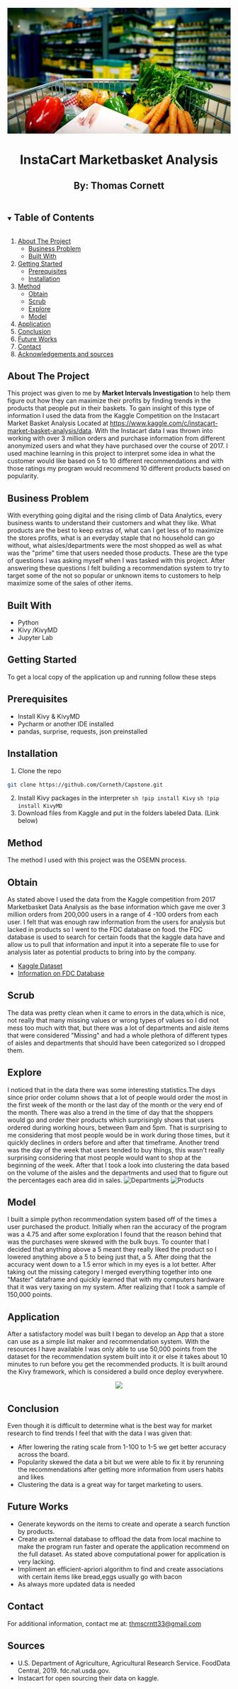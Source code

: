 <p align = "center">
<img src="Capstone_top_photo.jpeg" />
</p>
<h1 align = "center">  InstaCart Marketbasket Analysis </h1>
<h2 align = "center"> By: Thomas Cornett </h2>

<!-- TABLE OF CONTENTS -->
<details open="open">
  <summary><h2 style="display: inline-block">Table of Contents</h2></summary>
  <ol>
    <li>
      <a href="#about-the-project">About The Project</a>
      <ul>
        <li><a href = "#business-problem"> Business Problem</a></li>
        <li><a href="#built-with">Built With</a></li>
      </ul>
    </li>
    <li>
      <a href="#getting-started">Getting Started</a>
      <ul>
        <li><a href="#prerequisites">Prerequisites</a></li>
        <li><a href="#installation">Installation</a></li>
      </ul>
    </li>
    <li>
      <a href="#method">Method</a>
      <ul>
        <li><a href="#obtain">Obtain</a></li>
        <li><a href="#scrub">Scrub</a></li>
        <li><a href="#obtain">Explore</a></li>
        <li><a href="#model">Model</a></li>
      </ul>
      <li><a href="#application">Application</a></li>
    <li><a href="#conclusion">Conclusion</a></li>
    <li><a href = "#future-works">Future Works</a></li>
      <li><a href="#contact">Contact</a></li>
    <li><a href= "#sources"> Acknowledgements and sources</a></li>
    </li>
  </ol>
</details>

## About The Project
This project was given to me by <b> Market Intervals Investigation </b> to help them figure out how they can maximize their profits by finding trends in the products that people put in their baskets. To gain insight of this type of information I used the data from the Kaggle Competition on the Instacart Market Basket Analysis Located at https://www.kaggle.com/c/instacart-market-basket-analysis/data. With the Instacart data I was thrown into working with over 3 million orders and purchase information from different anonymized users and what they have purchased over the course of 2017. I used machine learning in this project to interpret some idea in what the customer would like based on 5 to 10 different recommendations and with those ratings my program would recommend 10 different products based on popularity.
## Business Problem
With everything going digital and the rising climb of Data Analytics, every business wants to understand their customers and what they like. What products are the best to keep extras of, what can I get less of to maximize the stores profits, what is an everyday staple that no household can go without, what aisles/departments were the most shopped as well as what was the "prime" time that users needed those products. These are the type of questions I was asking myself when I was tasked with this project. After answering these questions I felt building a recommendation system to try to target some of the not so popular or unknown items to customers to help maximize some of the sales of other items.


## Built With
* Python
* Kivy /KivyMD
* Jupyter Lab

## Getting Started
To get a local copy of the application up and running follow these steps

## Prerequisites
* Install Kivy & KivyMD
* Pycharm or another IDE installed
* pandas, surprise, requests, json preinstalled

## Installation
1. Clone the repo
```sh 
git clone https://github.com/Corneth/Capstone.git
```
2. Install Kivy packages in the interpreter
```sh !pip install Kivy```
```sh !pip install KivyMD```
3. Download files from Kaggle and put in the folders labeled Data. (Link below)
## Method
The method I used with this project was the OSEMN process.

## Obtain
As stated above I used the data from the Kaggle competition from 2017 Marketbasket Data Analysis as the base information which gave me over 3 million orders from 200,000 users in a range of 4 -100 orders from each user. I felt that was enough raw information from the users for analysis but lacked in products so I went to the FDC database on food. the FDC database is used to search for certain foods that the kaggle data have and allow us to pull that information and input it into a seperate file to use for analysis later as potential products to bring into by the company.
* <a href="https://www.kaggle.com/c/instacart-market-basket-analysis/data">Kaggle Dataset</a>
* <a href="https://fdc.nal.usda.gov/"> Information on FDC Database</a>

## Scrub
The data was pretty clean when it came to errors in the data,which is nice, not really that many missing values or wrong types of values so I did not mess too much with that, but there was a lot of departments and aisle items that were considered "Missing" and had a whole plethora of different types of aisles and departments that should have been categorized so I dropped them.

## Explore
I noticed that in the data there was some interesting statistics.The days since prior order column shows that a lot of people would order the most in the first week of the month or the last day of the month or the very end of the month. There was also a trend in the time of day that the shoppers would go and order their products which surprisingly shows that users ordered during working hours, between 9am and 5pm. That is surprising to me considering that most people would be in work during those times, but it quickly declines in orders before and after that timeframe. Another trend was the day of the week that users tended to buy things, this wasn't really surprising considering that most people would want to shop at the beginning of the week. After that I took a look into clustering the data based on the volume of the aisles and the departments and used that to figure out the percentages each area did in sales.
![Departments](https://github.com/Corneth/Market-Basket-Analysis/blob/main/Pictures/Departments.png)
![Products](https://github.com/Corneth/Market-Basket-Analysis/blob/main/Pictures/Products.png)



## Model
I built a simple python recommendation system based off of the times a user purchased the product. Initially when ran the accuracy of the program was a 4.75 and after some exploration I found that the reason behind that was the purchases were skewed with the bulk buys. To counter that I decided that anything above a 5 meant they really liked the product so I lowered anything above a 5 to being just that, a 5. After doing that the accuracy went down to a 1.5 error which in my eyes is a lot better. After taking out the missing category I merged everything together into one "Master" dataframe and quickly learned that with my computers hardware that it was very taxing on my system. After realizing that I took a sample of 150,000 points. 


## Application
After a satisfactory model was built I began to develop an App that a store can use as a simple list maker and recommendation system. With the resources I have available I was only able to use 50,000 points from the dataset for the recommendation system built into it or else it takes about 10 minutes to run before you get the recommended products. It is built around the Kivy framework, which is considered a build once deploy everywhere.
<p align="center">
  <img src="Pictures/Application.JPG" />
</p>


## Conclusion
Even though it is difficult to determine what is the best way for market research to find trends I feel that with the data I was given that:
* After lowering the rating scale from 1-100 to 1-5 we get better accuracy across the board.
* Popularity skewed the data a bit but we were able to fix it by rerunning the recommendations after getting more information from users habits and likes
* Clustering the data is a great way for target marketing to users.

## Future Works

* Generate keywords on the items to create and operate a search function by products.
* Create an external database to offload the data from local machine to make the program run faster and operate the application recommend on the full dataset. As stated above computational power for application is very lacking.
* Impliment an efficient-apriori algorithm to find and create associations with certain items like bread,eggs usually go with bacon
* As always more updated data is needed

## Contact
For additional information, contact me at: thmscrntt33@gmail.com

## Sources 
* U.S. Department of Agriculture, Agricultural Research Service. FoodData Central, 2019. fdc.nal.usda.gov.
* Instacart for open sourcing their data on kaggle.
